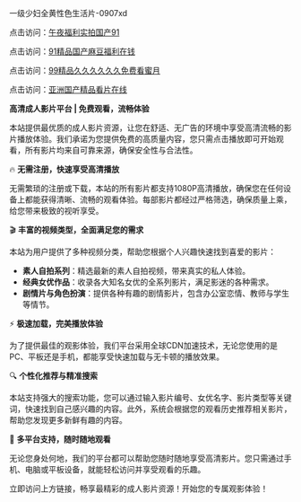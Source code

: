一级少妇全黄性色生活片-0907xd

点击访问：<a href="https://heiliaowzu4ur.pages.dev">午夜福利实拍国产91</a>

点击访问：<a href="https://heiliaozj3tjd.pages.dev">91精品国产麻豆福利在钱</a>

点击访问：<a href="https://heiliaoe8ajia.pages.dev">99精品久久久久久久免费看蜜月</a>

点击访问：<a href="https://heiliaoxqkkct.pages.dev">亚洲国产精品看片在线</a>

**高清成人影片平台 | 免费观看，流畅体验**

本站提供最优质的成人影片资源，让您在舒适、无广告的环境中享受高清流畅的影片播放体验。我们承诺为您提供免费的高质量内容，您只需点击播放即可开始观看，所有影片均来自可靠来源，确保安全性与合法性。

🔥 **无需注册，快速享受高清播放**

无需繁琐的注册或下载，本站的所有影片都支持1080P高清播放，确保您在任何设备上都能获得清晰、流畅的观看体验。每部影片都经过严格筛选，确保质量上乘，给您带来极致的视听享受。

🎬 **丰富的视频类型，全面满足您的需求**

本站为用户提供了多种视频分类，帮助您根据个人兴趣快速找到喜爱的影片：

- **素人自拍系列**：精选最新的素人自拍视频，带来真实的私人体验。
- **经典女优作品**：收录各大知名女优的全系列影片，满足影迷的各种需求。
- **剧情片与角色扮演**：提供各种有趣的剧情影片，包含办公室恋情、教师与学生等情节。

⚡ **极速加载，完美播放体验**

为了提供最佳的观影体验，我们平台采用全球CDN加速技术，无论您使用的是PC、平板还是手机，都能享受快速加载与无卡顿的播放效果。

🔍 **个性化推荐与精准搜索**

本站支持强大的搜索功能，您可以通过输入影片编号、女优名字、影片类型等关键词，快速找到自己感兴趣的内容。此外，系统会根据您的观看历史推荐相关影片，帮助您发现更多新鲜有趣的内容。

📱 **多平台支持，随时随地观看**

无论您身处何地，我们的平台都可以帮助您随时随地享受高清影片。您只需通过手机、电脑或平板设备，就能轻松访问并享受观看的乐趣。

立即访问上方链接，畅享最精彩的成人影片资源！开始您的专属观影体验！

<span style="display:none;">[Canonical link]( https://github.com/45aad/12314 ）</span>
